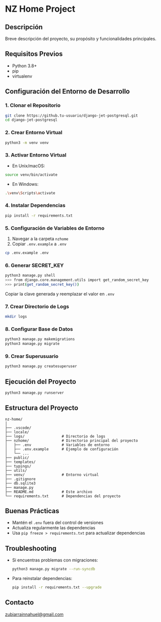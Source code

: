# NZ Home Project

## Descripción

Breve descripción del proyecto, su propósito y funcionalidades principales.

## Requisitos Previos

- Python 3.8+
- pip
- virtualenv

## Configuración del Entorno de Desarrollo

### 1. Clonar el Repositorio

```bash
git clone https://github.tu-usuario/django-jet-postgresql.git
cd django-jet-postgresql
```

### 2. Crear Entorno Virtual

```bash
python3 -m venv venv
```

### 3. Activar Entorno Virtual

- En Unix/macOS:

```bash
source venv/bin/activate
```

- En Windows:

```bash
.\venv\Scripts\activate
```

### 4. Instalar Dependencias

```bash
pip install -r requirements.txt
```

### 5. Configuración de Variables de Entorno

1. Navegar a la carpeta `nzhome`
2. Copiar `.env.example` a `.env`

```bash
cp .env.example .env
```

### 6. Generar SECRET_KEY

```bash
python3 manage.py shell
>>> from django.core.management.utils import get_random_secret_key
>>> print(get_random_secret_key())
```

Copiar la clave generada y reemplazar el valor en `.env`

### 7. Crear Directorio de Logs

```bash
mkdir logs
```

### 8. Configurar Base de Datos

```bash
python3 manage.py makemigrations
python3 manage.py migrate
```

### 9. Crear Superusuario

```bash
python3 manage.py createsuperuser
```

## Ejecución del Proyecto

```bash
python3 manage.py runserver
```

## Estructura del Proyecto

```
nz-home/
│
├── .vscode/
├── locale/
├── logs/                 # Directorio de logs
├── nzhome/               # Directorio principal del proyecto
│   ├── .env              # Variables de entorno
│   ├── .env.example      # Ejemplo de configuración
│   └── ...
├── public/
├── templates/
├── typings/
├── utils/
├── venv/                 # Entorno virtual
├── .gitignore
├── db.sqlite3
├── manage.py
├── README.md             # Este archivo
└── requirements.txt      # Dependencias del proyecto
```

## Buenas Prácticas

- Mantén el `.env` fuera del control de versiones
- Actualiza regularmente las dependencias
- Usa `pip freeze > requirements.txt` para actualizar dependencias

## Troubleshooting

- Si encuentras problemas con migraciones:
  ```bash
  python3 manage.py migrate --run-syncdb
  ```
- Para reinstalar dependencias:
  ```bash
  pip install -r requirements.txt --upgrade
  ```

## Contacto

zubiarrainnahuel@gmail.com
